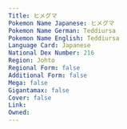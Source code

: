 ```yaml
---
﻿Title: ヒメグマ
Pokemon Name Japanese: ヒメグマ
Pokemon Name German: Teddiursa
Pokemon Name English: Teddiursa
Language Card: Japanese
National Dex Number: 216
Region: Johto
Regional Form: false
Additional Form: false
Mega: false
Gigantamax: false
Cover: false
Link: 
Owned: 
---
```

